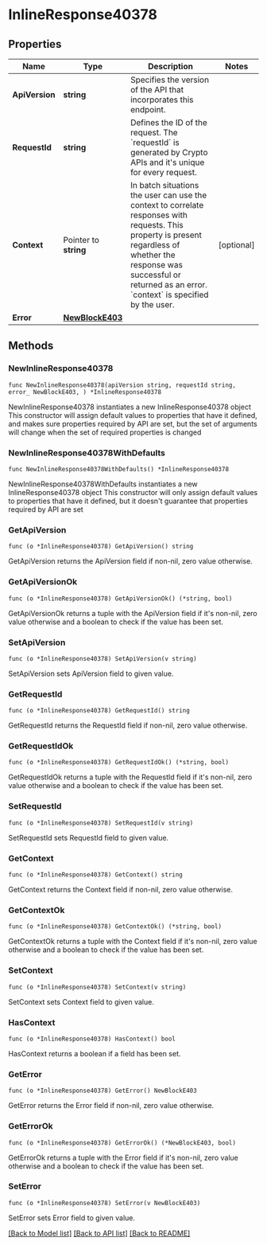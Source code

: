 # InlineResponse40378

## Properties

Name | Type | Description | Notes
------------ | ------------- | ------------- | -------------
**ApiVersion** | **string** | Specifies the version of the API that incorporates this endpoint. | 
**RequestId** | **string** | Defines the ID of the request. The &#x60;requestId&#x60; is generated by Crypto APIs and it&#39;s unique for every request. | 
**Context** | Pointer to **string** | In batch situations the user can use the context to correlate responses with requests. This property is present regardless of whether the response was successful or returned as an error. &#x60;context&#x60; is specified by the user. | [optional] 
**Error** | [**NewBlockE403**](NewBlockE403.md) |  | 

## Methods

### NewInlineResponse40378

`func NewInlineResponse40378(apiVersion string, requestId string, error_ NewBlockE403, ) *InlineResponse40378`

NewInlineResponse40378 instantiates a new InlineResponse40378 object
This constructor will assign default values to properties that have it defined,
and makes sure properties required by API are set, but the set of arguments
will change when the set of required properties is changed

### NewInlineResponse40378WithDefaults

`func NewInlineResponse40378WithDefaults() *InlineResponse40378`

NewInlineResponse40378WithDefaults instantiates a new InlineResponse40378 object
This constructor will only assign default values to properties that have it defined,
but it doesn't guarantee that properties required by API are set

### GetApiVersion

`func (o *InlineResponse40378) GetApiVersion() string`

GetApiVersion returns the ApiVersion field if non-nil, zero value otherwise.

### GetApiVersionOk

`func (o *InlineResponse40378) GetApiVersionOk() (*string, bool)`

GetApiVersionOk returns a tuple with the ApiVersion field if it's non-nil, zero value otherwise
and a boolean to check if the value has been set.

### SetApiVersion

`func (o *InlineResponse40378) SetApiVersion(v string)`

SetApiVersion sets ApiVersion field to given value.


### GetRequestId

`func (o *InlineResponse40378) GetRequestId() string`

GetRequestId returns the RequestId field if non-nil, zero value otherwise.

### GetRequestIdOk

`func (o *InlineResponse40378) GetRequestIdOk() (*string, bool)`

GetRequestIdOk returns a tuple with the RequestId field if it's non-nil, zero value otherwise
and a boolean to check if the value has been set.

### SetRequestId

`func (o *InlineResponse40378) SetRequestId(v string)`

SetRequestId sets RequestId field to given value.


### GetContext

`func (o *InlineResponse40378) GetContext() string`

GetContext returns the Context field if non-nil, zero value otherwise.

### GetContextOk

`func (o *InlineResponse40378) GetContextOk() (*string, bool)`

GetContextOk returns a tuple with the Context field if it's non-nil, zero value otherwise
and a boolean to check if the value has been set.

### SetContext

`func (o *InlineResponse40378) SetContext(v string)`

SetContext sets Context field to given value.

### HasContext

`func (o *InlineResponse40378) HasContext() bool`

HasContext returns a boolean if a field has been set.

### GetError

`func (o *InlineResponse40378) GetError() NewBlockE403`

GetError returns the Error field if non-nil, zero value otherwise.

### GetErrorOk

`func (o *InlineResponse40378) GetErrorOk() (*NewBlockE403, bool)`

GetErrorOk returns a tuple with the Error field if it's non-nil, zero value otherwise
and a boolean to check if the value has been set.

### SetError

`func (o *InlineResponse40378) SetError(v NewBlockE403)`

SetError sets Error field to given value.



[[Back to Model list]](../README.md#documentation-for-models) [[Back to API list]](../README.md#documentation-for-api-endpoints) [[Back to README]](../README.md)


